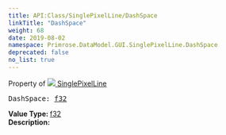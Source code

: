 ```yaml
---
title: API:Class/SinglePixelLine/DashSpace
linkTitle: "DashSpace"
weight: 68
date: 2019-08-02
namespace: Primrose.DataModel.GUI.SinglePixelLine.DashSpace
deprecated: false
no_list: true
---
```

Property of <a href="/docs/api-reference/Class/SinglePixelLine"><img src="/icons/silk/frame.png"/>&nbsp;SinglePixelLine</a>
<pre class="method-declaration">
DashSpace: <a class="type" href="/docs/api-reference/System/Primitives#single">f32</a></pre>
<b>Value Type: </b>
<a class="type" href="/docs/api-reference/System/Primitives#single">f32</a>
<br/>
<b>Description: </b>